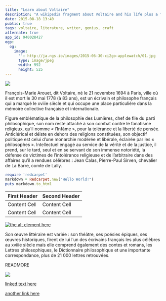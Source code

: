 ```yaml
---
title: "Learn about Voltaire"
description: "A wikipedia fragment about Voltaire and his life plus a few awesome photos"
date: 2015-08-18 13:40
public: true
tags: voltaire, literature, writer, genius, craft
alternate: true
app_id: 940028427
ogp:
  og:
    image:
      '': http://ja.ngs.io/images/2015-06-30-ci2go-applewatch/01.jpg
      type: image/jpeg
      width: 992
      height: 525
---
```



![](images/2015-08-18-something-about-voltaire/leaf_fond.png)

François-Marie Arouet, dit Voltaire, né le 21 novembre 1694 à Paris, ville où il est mort le 30 mai 1778 (à 83 ans), est un écrivain et philosophe français qui a marqué le xviiie siècle et qui occupe une place particulière dans la mémoire collective française et internationale.

Figure emblématique de la philosophie des Lumières, chef de file du parti philosophique, son nom reste attaché à son combat contre le fanatisme religieux, qu’il nomme « l’Infâme », pour la tolérance et la liberté de pensée. Anticlérical et déiste en dehors des religions constituées, son objectif politique est celui d’une monarchie modérée et libérale, éclairée par les « philosophes ». Intellectuel engagé au service de la vérité et de la justice, il prend, sur le tard, seul et en se servant de son immense notoriété, la défense de victimes de l’intolérance religieuse et de l’arbitraire dans des affaires qu’il a rendues célèbres : Jean Calas, Pierre-Paul Sirven, chevalier de La Barre, comte de Lally.

```ruby
require 'redcarpet'
markdown = Redcarpet.new("Hello World!")
puts markdown.to_html
```

First Header  | Second Header
------------- | -------------
Content Cell  | Content Cell
Content Cell  | Content Cell

[![the alt element here](images/2015-08-18-something-about-voltaire/voltaire_drawing.png)][mysite]

Son œuvre littéraire est variée : son théâtre, ses poésies épiques, ses œuvres historiques, firent de lui l’un des écrivains français les plus célèbres au xviiie siècle mais elle comprend également des contes et romans, les Lettres philosophiques, le Dictionnaire philosophique et une importante correspondance, plus de 21 000 lettres retrouvées.

READMORE

![](images/2015-08-18-something-about-voltaire/voltaire_painting.png)

[linked text here](http://linkhere.com)

[another link here][mysite]

[wikivoltaire]: https://fr.wikipedia.org/wiki/Voltaire#En_Angleterre.2C_.C2.AB_terre_de_Libert.C3.A9_.C2.BB_.281726-1728.29
[mysite]: http://mariusnedelcu.com/
